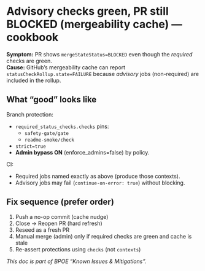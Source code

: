 # Advisory checks green, PR still BLOCKED (mergeability cache) — cookbook

**Symptom:** PR shows `mergeStateStatus=BLOCKED` even though the _required_ checks are green.  
**Cause:** GitHub’s mergeability cache can report `statusCheckRollup.state=FAILURE` because *advisory* jobs (non-required) are included in the rollup.

## What “good” looks like
Branch protection:
- `required_status_checks.checks` pins:
  - `safety-gate/gate`
  - `readme-smoke/check`
- `strict=true`
- **Admin bypass ON** (enforce_admins=false) by policy.

CI:
- Required jobs named exactly as above (produce those contexts).
- Advisory jobs may fail (`continue-on-error: true`) without blocking.

## Fix sequence (prefer order)
1) Push a no-op commit (cache nudge)  
2) Close → Reopen PR (hard refresh)  
3) Reseed as a fresh PR  
4) Manual merge (admin) only if required checks are green and cache is stale  
5) Re-assert protections using `checks` (not `contexts`)

_This doc is part of BPOE “Known Issues & Mitigations”._
